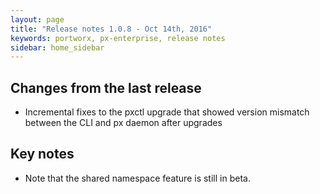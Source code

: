 ```yaml
---
layout: page
title: "Release notes 1.0.8 - Oct 14th, 2016"
keywords: portworx, px-enterprise, release notes
sidebar: home_sidebar
---
```


## Changes from the last release
* Incremental fixes to the pxctl upgrade that showed version mismatch between the CLI and px daemon after upgrades

## Key notes
* Note that the shared namespace feature is still in beta.

